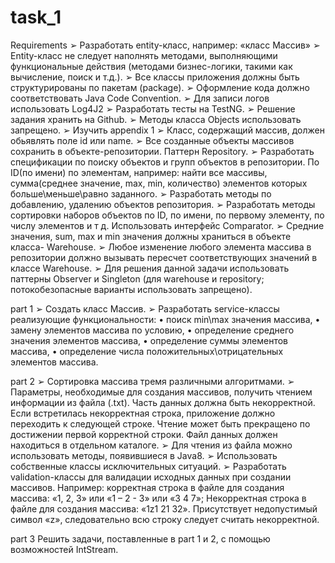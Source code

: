 # task_1
Requirements
➢ Разработать entity-класс, например: «класс Массив»
➢ Entity-класс не следует наполнять методами, выполняющими функциональные действия 
(методами бизнес-логики, такими как вычисление, поиск и т.д.).
➢ Все классы приложения должны быть структурированы по пакетам (package). ➢ Оформление кода должно соответствовать Java Code Convention. ➢ Для записи логов использовать Log4J2 ➢ Разработать тесты на TestNG. ➢ Решение задания хранить на Github. ➢ Методы класса Objects использовать запрещено. ➢ Изучить appendix 1
➢ Класс, содержащий массив, должен обьявлять поле id или name. ➢ Все созданные объекты массивов сохранить в объекте-репозитории. Паттерн Repository. ➢ Разработать спецификации по поиску объектов и групп объектов в репозитории. По ID(по
имени) по элементам, например: найти все массивы, сумма(среднее значение, max, min,
количество) элементов которых больше\меньше\равно заданного. ➢ Разработать методы по добавлению, удалению объектов репозитория.
➢ Разработать методы сортировки наборов объектов по ID, по имени, по первому элементу,
по числу элементов и т д. Использовать интерфейс Comparator. ➢ Средние значения, sum, max и min значения должны храниться в объекте класса-
Warehouse.
➢ Любое изменение любого элемента массива в репозитории должно вызывать пересчет
соответствующих значений в классе Warehouse.
➢ Для решения данной задачи использовать паттерны Observer и Singleton (для warehouse и
repository; потокобезопасные варианты использовать запрещено).

part 1
➢ Создать класс Массив. ➢ Разработать service-классы реализующие функциональности: 
• поиск min\max значения массива, 
• замену элементов массива по условию, 
• определение среднего значения элементов массива, 
• определение суммы элементов массива, • определение числа положительных\отрицательных элементов массива.

part 2 ➢ Сортировка массива тремя различными алгоритмами. ➢ Параметры, необходимые для создания массивов, получить чтением информации из файла 
(.txt). Часть данных должна быть некорректной. Если встретилась некорректная 
строка, приложение должно переходить к следующей строке. Чтение может быть 
прекращено по достижении первой корректной строки. Файл данных должен находиться в 
отдельном каталоге.
➢ Для чтения из файла можно использовать методы, появившиеся в Java8.
➢ Использовать собственные классы исключительных ситуаций. ➢ Разработать validation-классы для валидации исходных данных при создании массивов.
Например: корректная строка в файле для создания массива: «1, 2, 3» или «1 – 2 - 3» или «3 4 7»; Некорректная строка в файле для создания массива: «1z1 21 32». Присутствует недопустимый символ «z», следовательно всю строку следует считать некорректной.

part 3
Решить задачи, поставленные в part 1 и 2, с помощью возможностей IntStream.
 